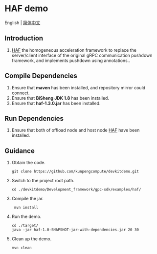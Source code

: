 # **HAF demo**

English | [简体中文](README.md)

## Introduction

1. [HAF](https://www.hikunpeng.com/document/detail/en/kunpengbds/appAccelFeatures/sqlqueryaccelf/kunpengomnidata_20_0002.html) the homogeneous acceleration framework  to replace the server/client interface of the original gRPC communication pushdown framework, and implements pushdown using annotations..

## Compile Dependencies

1. Ensure that **maven** has been installed, and repository mirror could connect.
2. Ensure that **BiSheng JDK 1.8** has been installed.
3. Ensure that **haf-1.3.0.jar** has been installed.

## Run Dependencies
1. Ensure that both of offload node and host node [HAF](https://www.hikunpeng.com/document/detail/en/kunpengbds/appAccelFeatures/sqlqueryaccelf/kunpengomnidata_20_0018.html) have been installed.



## Guidance

1. Obtain the code.

   ```shell
   git clone https://github.com/kunpengcompute/devkitdemo.git
   ```

2. Switch to the project root path.

   ```shell
   cd ./devkitdemo/Development_framework/gpc-sdk/examples/haf/
   ```

3. Compile the jar.

   ```shell
    mvn install
   ```

4. Run the demo.

   ```shell
   cd ./target/
   java -jar haf-1.0-SNAPSHOT-jar-with-dependencies.jar 20 30
   ```

5. Clean up the demo.

   ```shell
   mvn clean
   ```